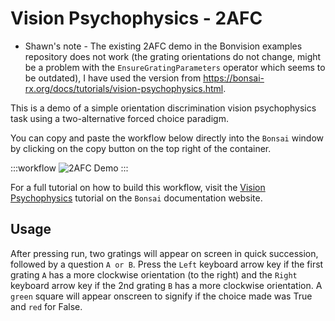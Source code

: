# Vision Psychophysics - 2AFC 

* Shawn's note - The existing 2AFC demo in the Bonvision examples repository does not work (the grating orientations do not change, might be a problem with the `EnsureGratingParameters` operator which seems to be outdated), I have used the version from https://bonsai-rx.org/docs/tutorials/vision-psychophysics.html.

This is a demo of a simple orientation discrimination vision psychophysics task using a two-alternative forced choice paradigm.

You can copy and paste the workflow below directly into the `Bonsai` window by clicking on the copy button on the top right of the container.

:::workflow
![2AFC Demo](../../workflows/vision-psychophysics-full-demo.bonsai)
:::

For a full tutorial on how to build this workflow, visit the [Vision Psychophysics](https://bonsai-rx.org/docs/tutorials/vision-psychophysics.html) tutorial on the `Bonsai` documentation website.

## Usage
After pressing run, two gratings will appear on screen in quick succession, followed by a question `A or B`. Press the `Left` keyboard arrow key if the first grating `A` has a more clockwise orientation (to the right) and the `Right` keyboard arrow key if the 2nd grating `B` has a more clockwise orientation. A `green` square will appear onscreen to signify if the choice made was True and `red` for False.



